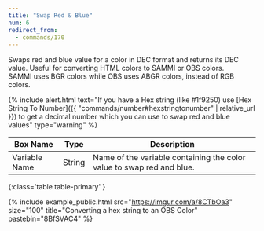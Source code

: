 ```yaml
---
title: "Swap Red & Blue"
num: 6
redirect_from:
  - commands/170
---
```


Swaps red and blue value for a color in DEC format and returns its DEC value.
Useful for converting HTML colors to SAMMI or OBS colors.\
SAMMI uses BGR colors while OBS uses ABGR colors, instead of RGB colors.

{% include alert.html text="If you have a Hex string (like #1f9250) use [Hex String To Number]({{ "commands/number#hexstringtonumber" | relative_url }}) to get a decimal number which you can use to swap red and blue values" type="warning" %}

| Box Name | Type | Description |
|-------|--------|--------
| Variable Name | String | Name of the variable containing the color value to swap red and blue. |
{:class='table table-primary' }

{% include example_public.html src="https://imgur.com/a/8CTbOa3" size="100" title="Converting a hex string to an OBS Color" pastebin="8BfSVAC4" %} 






